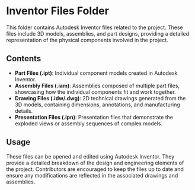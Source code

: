 # Inventor Files Folder

This folder contains Autodesk Inventor files related to the project. These files include 3D models, assemblies, and part designs, providing a detailed representation of the physical components involved in the project.

## Contents

- **Part Files (.ipt)**: Individual component models created in Autodesk Inventor.
- **Assembly Files (.iam)**: Assemblies composed of multiple part files, showcasing how the individual components fit and work together.
- **Drawing Files (.idw/.dwg)**: 2D technical drawings generated from the 3D models, containing dimensions, annotations, and manufacturing details.
- **Presentation Files (.ipn)**: Presentation files that demonstrate the exploded views or assembly sequences of complex models.

## Usage

These files can be opened and edited using Autodesk Inventor. They provide a detailed breakdown of the design and engineering elements of the project. Contributors are encouraged to keep the files up to date and ensure any modifications are reflected in the associated drawings and assemblies.
